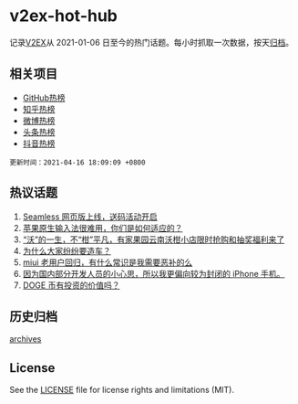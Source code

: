 # v2ex-hot-hub

 记录[V2EX](https://www.v2ex.com/)从 2021-01-06 日至今的热门话题。每小时抓取一次数据，按天[归档](archives)。
 
 ## 相关项目

- [GitHub热榜](https://github.com/snaildev/github-hot-hub)
- [知乎热榜](https://github.com/snaildev/zhihu-hot-hub)
- [微博热榜](https://github.com/snaildev/weibo-hot-hub)
- [头条热榜](https://github.com/snaildev/toutiao-hot-hub)
- [抖音热榜](https://github.com/snaildev/douyin-hot-hub)


 `更新时间：2021-04-16 18:09:09 +0800`

## 热议话题

1. [Seamless 网页版上线，送码活动开启](https://www.v2ex.com/t/771018)
1. [苹果原生输入法很难用，你们是如何适应的？](https://www.v2ex.com/t/771000)
1. [“沃”的一生，不“柑”平凡，有家果园云南沃柑小店限时抢购和抽奖福利来了](https://www.v2ex.com/t/771009)
1. [为什么大家纷纷要造车？](https://www.v2ex.com/t/770998)
1. [miui 老用户回归，有什么常识是我需要恶补的么](https://www.v2ex.com/t/770959)
1. [因为国内部分开发人员的小心思，所以我更偏向较为封闭的 iPhone 手机。](https://www.v2ex.com/t/770993)
1. [DOGE 币有投资的价值吗？](https://www.v2ex.com/t/770996)

## 历史归档

[archives](archives)

## License

See the [LICENSE](LICENSE) file for license rights and limitations (MIT).
